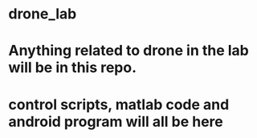 # drone_lab
# Anything related to drone in the lab will be in this repo.
# control scripts, matlab code and android program will all be here
#
